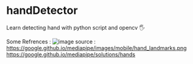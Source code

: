 # handDetector
Learn detecting hand with python script and opencv 🖐

Some Refrences : 
![image](https://user-images.githubusercontent.com/99522867/163821714-7f34c300-11be-481e-b5e5-a776a82996c4.png)
source : https://google.github.io/mediapipe/images/mobile/hand_landmarks.png
         https://google.github.io/mediapipe/solutions/hands
